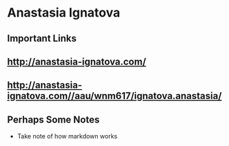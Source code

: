 # Anastasia Ignatova

## Important Links

## http://anastasia-ignatova.com/
## http://anastasia-ignatova.com//aau/wnm617/ignatova.anastasia/


## Perhaps Some Notes

- Take note of how markdown works

